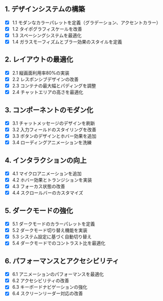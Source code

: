 ## 1. デザインシステムの構築
- [x] 1.1 モダンなカラーパレットを定義（グラデーション、アクセントカラー）
- [x] 1.2 タイポグラフィスケールを改善
- [x] 1.3 スペーシングシステムを最適化
- [x] 1.4 ガラスモーフィズムとブラー効果のスタイルを定義

## 2. レイアウトの最適化
- [x] 2.1 縦画面利用率80%の実装
- [x] 2.2 レスポンシブデザインの改善
- [x] 2.3 コンテナの最大幅とパディングを調整
- [x] 2.4 チャットエリアの高さを最適化

## 3. コンポーネントのモダン化
- [x] 3.1 チャットメッセージのデザインを刷新
- [x] 3.2 入力フィールドのスタイリングを改善
- [x] 3.3 ボタンのデザインとホバー効果を追加
- [x] 3.4 ローディングアニメーションを洗練

## 4. インタラクションの向上
- [x] 4.1 マイクロアニメーションを追加
- [x] 4.2 ホバー効果とトランジションを実装
- [x] 4.3 フォーカス状態の改善
- [x] 4.4 スクロールバーのカスタマイズ

## 5. ダークモードの強化
- [x] 5.1 ダークモードのカラーパレットを定義
- [x] 5.2 ダークモード切り替え機能を実装
- [x] 5.3 システム設定に基づく自動切り替え
- [x] 5.4 ダークモードでのコントラスト比を最適化

## 6. パフォーマンスとアクセシビリティ
- [x] 6.1 アニメーションのパフォーマンスを最適化
- [x] 6.2 アクセシビリティの改善
- [x] 6.3 キーボードナビゲーションの強化
- [x] 6.4 スクリーンリーダー対応の改善

